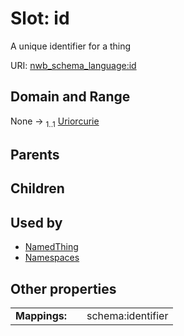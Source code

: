 
# Slot: id


A unique identifier for a thing

URI: [nwb_schema_language:id](https://w3id.org/p2p_ld/nwb-schema-language/id)


## Domain and Range

None &#8594;  <sub>1..1</sub> [Uriorcurie](types/Uriorcurie.md)

## Parents


## Children


## Used by

 * [NamedThing](NamedThing.md)
 * [Namespaces](Namespaces.md)

## Other properties

|  |  |  |
| --- | --- | --- |
| **Mappings:** | | schema:identifier |

